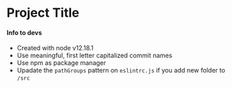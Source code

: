 # Project Title

#### Info to devs
- Created with node v12.18.1
- Use meaningful, first letter capitalized commit names
- Use npm as package manager
- Upadate the `pathGroups` pattern on `eslintrc.js` if you add new folder to `/src`